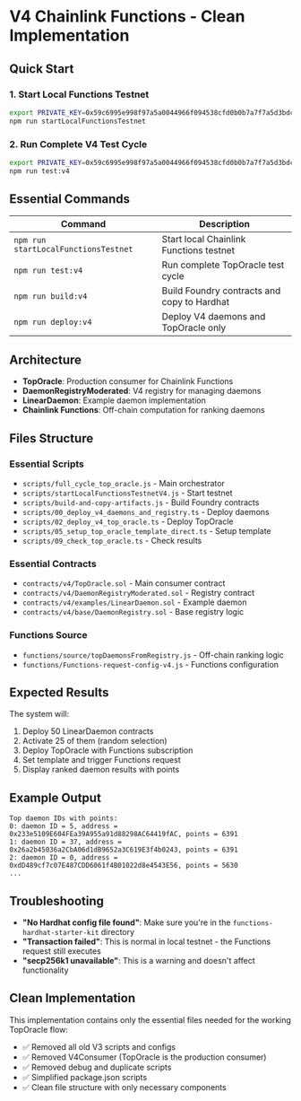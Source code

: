 # V4 Chainlink Functions - Clean Implementation

## Quick Start

### 1. Start Local Functions Testnet
```bash
export PRIVATE_KEY=0x59c6995e998f97a5a0044966f094538cfd0b0b7a7f7a5d3bdc0b6d1d5a0b7a5c
npm run startLocalFunctionsTestnet
```

### 2. Run Complete V4 Test Cycle
```bash
export PRIVATE_KEY=0x59c6995e998f97a5a0044966f094538cfd0b0b7a7f7a5d3bdc0b6d1d5a0b7a5c
npm run test:v4
```

## Essential Commands

| Command | Description |
|---------|-------------|
| `npm run startLocalFunctionsTestnet` | Start local Chainlink Functions testnet |
| `npm run test:v4` | Run complete TopOracle test cycle |
| `npm run build:v4` | Build Foundry contracts and copy to Hardhat |
| `npm run deploy:v4` | Deploy V4 daemons and TopOracle only |

## Architecture

- **TopOracle**: Production consumer for Chainlink Functions
- **DaemonRegistryModerated**: V4 registry for managing daemons  
- **LinearDaemon**: Example daemon implementation
- **Chainlink Functions**: Off-chain computation for ranking daemons

## Files Structure

### Essential Scripts
- `scripts/full_cycle_top_oracle.js` - Main orchestrator
- `scripts/startLocalFunctionsTestnetV4.js` - Start testnet
- `scripts/build-and-copy-artifacts.js` - Build Foundry contracts
- `scripts/00_deploy_v4_daemons_and_registry.ts` - Deploy daemons
- `scripts/02_deploy_v4_top_oracle.ts` - Deploy TopOracle
- `scripts/05_setup_top_oracle_template_direct.ts` - Setup template
- `scripts/09_check_top_oracle.ts` - Check results

### Essential Contracts
- `contracts/v4/TopOracle.sol` - Main consumer contract
- `contracts/v4/DaemonRegistryModerated.sol` - Registry contract
- `contracts/v4/examples/LinearDaemon.sol` - Example daemon
- `contracts/v4/base/DaemonRegistry.sol` - Base registry logic

### Functions Source
- `functions/source/topDaemonsFromRegistry.js` - Off-chain ranking logic
- `functions/Functions-request-config-v4.js` - Functions configuration

## Expected Results

The system will:
1. Deploy 50 LinearDaemon contracts
2. Activate 25 of them (random selection)
3. Deploy TopOracle with Functions subscription
4. Set template and trigger Functions request
5. Display ranked daemon results with points

## Example Output
```
Top daemon IDs with points:
0: daemon ID = 5, address = 0x233e5109E604FEa39A955a91d88298AC64419fAC, points = 6391
1: daemon ID = 37, address = 0x26a2b45036a2CbA06d1dB9652a3C619E3f4b0243, points = 6391
2: daemon ID = 0, address = 0xdD489cf7c07E487CDD6061f4B01022d8e4543E56, points = 5630
...
```

## Troubleshooting

- **"No Hardhat config file found"**: Make sure you're in the `functions-hardhat-starter-kit` directory
- **"Transaction failed"**: This is normal in local testnet - the Functions request still executes
- **"secp256k1 unavailable"**: This is a warning and doesn't affect functionality

## Clean Implementation

This implementation contains only the essential files needed for the working TopOracle flow:
- ✅ Removed all old V3 scripts and configs
- ✅ Removed V4Consumer (TopOracle is the production consumer)
- ✅ Removed debug and duplicate scripts
- ✅ Simplified package.json scripts
- ✅ Clean file structure with only necessary components
